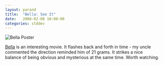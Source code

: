 ```yaml
---
layout: parand
title:  "Bella: See It"
date:   2008-02-08 10:00:00
categories: stddev
---
```

![Bella Poster](/web/20101222053840im_/http://thecia.com.au/reviews/b/images/bella-poster-0.jpg)

[Bella](/web/20101222053840/http://imdb.com/title/tt0482463/) is an interesting movie. It flashes back and forth in time - my uncle commented the direction reminded him of 21 grams. It strikes a nice balance of being obvious and mysterious at the same time. Worth watching.
